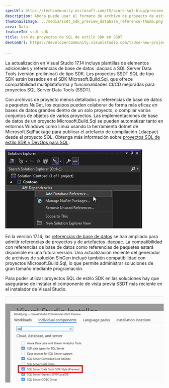 ```yaml
---
specUrl: https://techcommunity.microsoft.com/t5/azure-sql-blog/preview-release-of-sdk-style-sql-projects-in-visual-studio-2022/ba-p/4240616
description: Ahora puede usar el formato de archivo de proyecto de estilo SDK en los proyectos de SQL Server Data Tools con capacidades mejoradas de depuración de SQL y comparación de esquemas.
thumbnailImage: ../media/ssdt_sdk_preview_database_reference-thumb.png
area: Data
featureId: ssdt-sdk
title: Uso de proyectos de SQL de estilo SDK en SSDT
devComUrl: https://developercommunity.visualstudio.com/t/Use-new-project-file-format-for-sqlproj/480461

---
```



La actualización en Visual Studio 17.14 incluye plantillas de elementos adicionales y referencias de base de datos .dacpac a SQL Server Data Tools (versión preliminar) de tipo SDK. Los proyectos SSDT SQL de tipo SDK están basados en el SDK Microsoft.Build.Sql, que ofrece compatibilidad multiplataforma y funcionalidades CI/CD mejoradas para proyectos SQL Server Data Tools (SSDT).

Con archivos de proyecto menos detallados y referencias de base de datos a paquetes NuGet, los equipos pueden colaborar de forma más eficaz en bases de datos grandes dentro de un solo proyecto, o compilar varios conjuntos de objetos de varios proyectos. Las implementaciones de base de datos de un proyecto Microsoft.Build.Sql se pueden automatizar tanto en entornos Windows como Linux usando la herramienta dotnet de Microsoft.SqlPackage para publicar el artefacto de compilación (.dacpac) desde el proyecto SQL. Obtenga más información sobre [proyectos SQL de estilo SDK y DevOps para SQL](https://aka.ms/sqlprojects).

![Agregar una referencia de base de datos en SQL Server Data Tools de estilo SDK](../media/ssdt_sdk_preview_database_reference.png)

En la versión 17.14, las [referencias de base de datos](https://learn.microsoft.com/sql/tools/sql-database-projects/concepts/database-references?pivots=sq1-visual-studio-sdk) se han ampliado para admitir referencias de proyectos y de artefactos .dacpac. La compatibilidad con referencias de base de datos como referencias de paquetes estará disponible en una futura versión. Una actualización reciente del generador de archivos de solución SlnGen[](https://github.com/microsoft/slngen) incluyó también compatibilidad con proyectos Microsoft.Build.Sql, lo que permite administrar soluciones de gran tamaño mediante programación.

Para poder utilizar proyectos SQL de estilo SDK en las soluciones hay que asegurarse de instalar el componente de vista previa SSDT más reciente en el instalador de Visual Studio.

![Característica de SSDT de habilitación de la versión preliminar del instalador](../media/ssdt_preview_installer.png)
